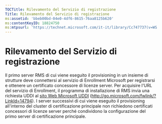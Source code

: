 ```yaml
---
TOCTitle: Rilevamento del Servizio di registrazione
Title: Rilevamento del Servizio di registrazione
ms:assetid: 'bbeb00bd-04e0-4df6-8615-76aa8125b620'
ms:contentKeyID: 18824750
ms:mtpsurl: 'https://technet.microsoft.com/it-it/library/Cc747737(v=WS.10)'
---
```


Rilevamento del Servizio di registrazione
=========================================

Il primo server RMS di cui viene eseguito il provisioning in un insieme di strutture deve connettersi al servizio di Enrollment Microsoft per registrarsi e ottenere un certificato concessore di licenze server. Per acquisire l'URL del servizio di Enrollment, il programma di installazione di RMS invia una richiesta UDDI al [sito Web Microsoft UDDI](http://go.microsoft.com/fwlink/?linkid=14794) (http://go.microsoft.com/fwlink/?LinkId=14794). I server successivi di cui viene eseguito il provisioning all'interno del cluster di certificazione principale non richiedono certificati concessori di licenze server perché condividono la configurazione del primo server di certificazione principale.
